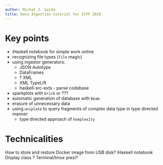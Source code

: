 ```yaml
---
author: Michał J. Gajda
title: Data Ingestion tutorial for ICFP 2019
---
```


# Key points

* iHaskell notebook for simple work online
* recognizing file types (`file` magic)
* using ingestor generators:
  - JSON Autotype
  - DataFrames
  - ? XML
  - XML TypeLift
  - haskell-src-exts - parse codebase
* sparkplots with `brick` or ???
* automatic generation of database with `Beam`
* erasure of unnecessary data
* using `uniplate` to query fragments of complex data type in type directed manner
  - type directed approach of `homplexity`

# Technicalities
How to store and restore Docker image from USB disk?
iHaskell notebook
Display class
? Terminal/tmux prezi?
